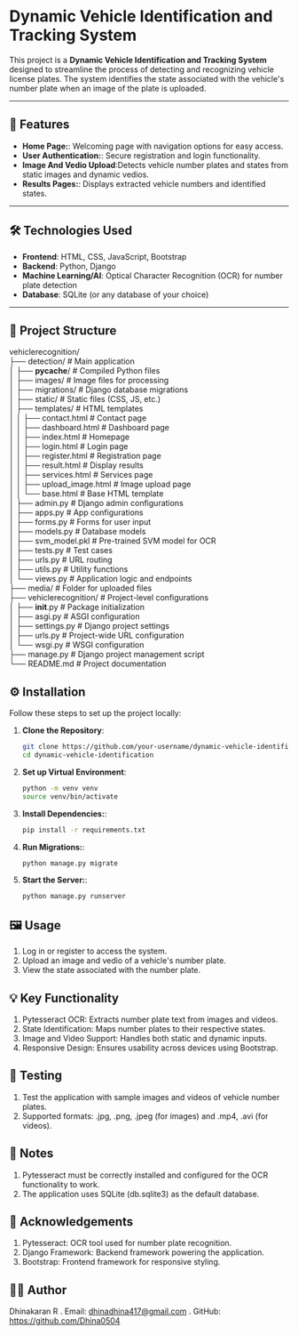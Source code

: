 # Dynamic Vehicle Identification and Tracking System  

This project is a **Dynamic Vehicle Identification and Tracking System** designed to streamline the process of detecting and recognizing vehicle license plates. The system identifies the state associated with the vehicle's number plate when an image of the plate is uploaded.  

---

## 🚀 Features  

- **Home Page:**: Welcoming page with navigation options for easy access.
- **User Authentication:**: Secure registration and login functionality.
- **Image And Vedio Upload**:Detects vehicle number plates and states from static images and dynamic vedios.
- **Results Pages:**: Displays extracted vehicle numbers and identified states.  

---

## 🛠️ Technologies Used  

- **Frontend**: HTML, CSS, JavaScript, Bootstrap  
- **Backend**: Python, Django  
- **Machine Learning/AI**: Optical Character Recognition (OCR) for number plate detection  
- **Database**: SQLite (or any database of your choice)  

---

## 📂 Project Structure  

vehiclerecognition/  
├── detection/                    # Main application  
│   ├── __pycache__/              # Compiled Python files  
│   ├── images/                   # Image files for processing  
│   ├── migrations/               # Django database migrations  
│   ├── static/                   # Static files (CSS, JS, etc.)  
│   ├── templates/                # HTML templates  
│   │   ├── contact.html          # Contact page  
│   │   ├── dashboard.html        # Dashboard page  
│   │   ├── index.html            # Homepage  
│   │   ├── login.html            # Login page  
│   │   ├── register.html         # Registration page  
│   │   ├── result.html           # Display results  
│   │   ├── services.html         # Services page  
│   │   ├── upload_image.html     # Image upload page  
│   │   └── base.html             # Base HTML template  
│   ├── admin.py                  # Django admin configurations  
│   ├── apps.py                   # App configurations  
│   ├── forms.py                  # Forms for user input  
│   ├── models.py                 # Database models  
│   ├── svm_model.pkl             # Pre-trained SVM model for OCR  
│   ├── tests.py                  # Test cases  
│   ├── urls.py                   # URL routing  
│   ├── utils.py                  # Utility functions  
│   └── views.py                  # Application logic and endpoints  
├── media/                        # Folder for uploaded files  
├── vehiclerecognition/           # Project-level configurations  
│   ├── __init__.py               # Package initialization  
│   ├── asgi.py                   # ASGI configuration  
│   ├── settings.py               # Django project settings  
│   ├── urls.py                   # Project-wide URL configuration  
│   └── wsgi.py                   # WSGI configuration  
├── manage.py                     # Django project management script  
└── README.md                     # Project documentation  

## ⚙️ Installation  

Follow these steps to set up the project locally:  

1. **Clone the Repository**:  
   ```bash  
   git clone https://github.com/your-username/dynamic-vehicle-identification.git  
   cd dynamic-vehicle-identification  

2. **Set up Virtual Environment**:
    ```bash
    python -m venv venv
    source venv/bin/activate  


3. **Install Dependencies:**:
    ```bash
    pip install -r requirements.txt  

5. **Run Migrations:**:
   ```bash
   python manage.py migrate  

6.  **Start the Server:**:
    ```bash
    python manage.py runserver
## 🖼️ Usage
1. Log in or register to access the system.
2. Upload an image and vedio of a vehicle's number plate.
3. View the state associated with the number plate.

## 💡 Key Functionality
1. Pytesseract OCR: Extracts number plate text from images and videos.
2. State Identification: Maps number plates to their respective states.
3. Image and Video Support: Handles both static and dynamic inputs.
4. Responsive Design: Ensures usability across devices using Bootstrap.

## 🧪 Testing

1. Test the application with sample images and videos of vehicle number plates.
2. Supported formats: .jpg, .png, .jpeg (for images) and .mp4, .avi (for videos).

## 📝 Notes

1. Pytesseract must be correctly installed and configured for the OCR functionality to work.
2. The application uses SQLite (db.sqlite3) as the default database.
## 🤝 Acknowledgements
1. Pytesseract: OCR tool used for number plate recognition.
2. Django Framework: Backend framework powering the application.
3. Bootstrap: Frontend framework for responsive styling.
## 👩‍💻 Author
Dhinakaran R
 . Email: dhinadhina417@gmail.com
. GitHub: https://github.com/Dhina0504
